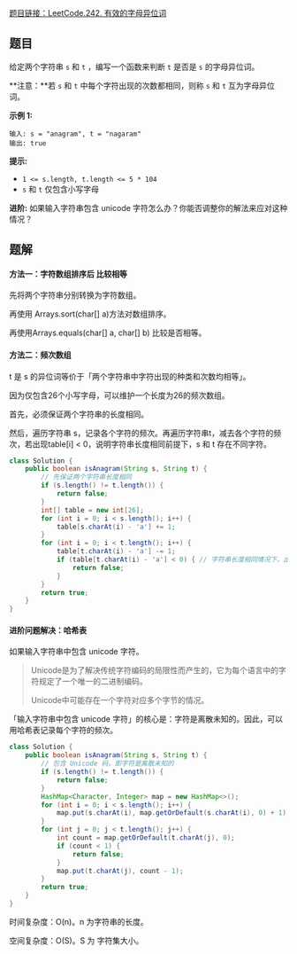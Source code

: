 [题目链接：LeetCode.242. 有效的字母异位词](https://leetcode-cn.com/problems/valid-anagram/)

## 题目

给定两个字符串 `s` 和 `t` ，编写一个函数来判断 `t` 是否是 `s` 的字母异位词。

**注意：**若 `s` 和 `t` 中每个字符出现的次数都相同，则称 `s` 和 `t` 互为字母异位词。

**示例 1:**

```
输入: s = "anagram", t = "nagaram"
输出: true
```

**提示:**

- `1 <= s.length, t.length <= 5 * 104`
- `s` 和 `t` 仅包含小写字母

**进阶:** 如果输入字符串包含 unicode 字符怎么办？你能否调整你的解法来应对这种情况？

## 题解

#### 方法一：字符数组排序后 比较相等

先将两个字符串分别转换为字符数组。

再使用 Arrays.sort(char[] a)方法对数组排序。

再使用Arrays.equals(char[] a, char[] b) 比较是否相等。

#### 方法二：频次数组

t 是 s 的异位词等价于「两个字符串中字符出现的种类和次数均相等」。

因为仅包含26个小写字母，可以维护一个长度为26的频次数组。

首先，必须保证两个字符串的长度相同。

然后，遍历字符串 s，记录各个字符的频次。再遍历字符串t，减去各个字符的频次，若出现table[i] < 0，说明字符串长度相同前提下，s 和 t 存在不同字符。

```java
class Solution {
    public boolean isAnagram(String s, String t) {
        // 先保证两个字符串长度相同
        if (s.length() != t.length()) {
            return false;
        }
        int[] table = new int[26];
        for (int i = 0; i < s.length(); i++) {
            table[s.charAt(i) - 'a'] += 1;
        }
        for (int i = 0; i < t.length(); i++) {
            table[t.charAt(i) - 'a'] -= 1;
            if (table[t.charAt(i) - 'a'] < 0) { // 字符串长度相同情况下，出现不同字符
                return false;
            }
        }
        return true;
    }
}
```

#### 进阶问题解决：哈希表

如果输入字符串中包含 unicode 字符。

> Unicode是为了解决传统字符编码的局限性而产生的，它为每个语言中的字符规定了一个唯一的二进制编码。
>
> Unicode中可能存在一个字符对应多个字节的情况。

「输入字符串中包含 unicode 字符」的核心是：字符是离散未知的。因此，可以用哈希表记录每个字符的频次。

```java
class Solution {
    public boolean isAnagram(String s, String t) {
        // 包含 Unicode 码，即字符是离散未知的
        if (s.length() != t.length()) {
            return false;
        }
        HashMap<Character, Integer> map = new HashMap<>();
        for (int i = 0; i < s.length(); i++) {
            map.put(s.charAt(i), map.getOrDefault(s.charAt(i), 0) + 1);
        }
        for (int j = 0; j < t.length(); j++) {
            int count = map.getOrDefault(t.charAt(j), 0);
            if (count < 1) {
                return false;
            }
            map.put(t.charAt(j), count - 1);
        }
        return true;
    }
}
```

时间复杂度：O(n)。n 为字符串的长度。

空间复杂度：O(S)。S 为 字符集大小。

